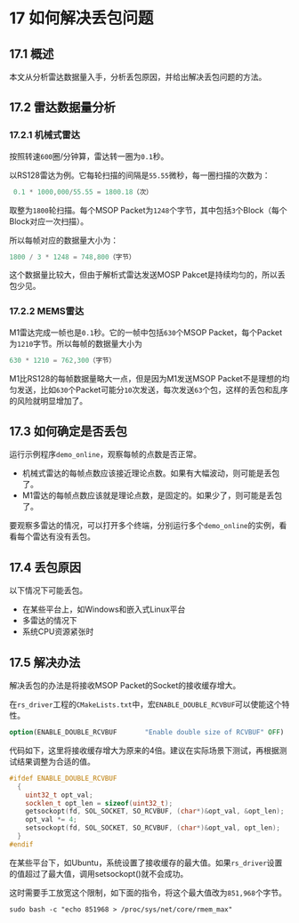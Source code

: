 # **17 如何解决丢包问题**



## 17.1 概述

本文从分析雷达数据量入手，分析丢包原因，并给出解决丢包问题的方法。



## 17.2 雷达数据量分析

### 17.2.1 机械式雷达

按照转速`600`圈/分钟算，雷达转一圈为`0.1`秒。

以RS128雷达为例。它每轮扫描的间隔是`55.55`微秒，每一圈扫描的次数为：

```c++
 0.1 * 1000,000/55.55 = 1800.18（次）
```

取整为`1800`轮扫描。每个MSOP Packet为`1248`个字节，其中包括`3`个Block（每个Block对应一次扫描）。

所以每帧对应的数据量大小为：

```c++
1800 / 3 * 1248 = 748,800（字节）
```

这个数据量比较大，但由于解析式雷达发送MOSP Pakcet是持续均匀的，所以丢包少见。



### 17.2.2 MEMS雷达

M1雷达完成一帧也是`0.1`秒。它的一帧中包括`630`个MSOP Packet，每个Packet为`1210`字节。所以每帧的数据量大小为

```c++
630 * 1210 = 762,300（字节）
```

M1比RS128的每帧数据量略大一点，但是因为M1发送MSOP Packet不是理想的均匀发送，比如`630`个Packet可能分`10`次发送，每次发送`63`个包，这样的丢包和乱序的风险就明显增加了。



## 17.3 如何确定是否丢包

运行示例程序`demo_online`，观察每帧的点数是否正常。
+ 机械式雷达的每帧点数应该接近理论点数。如果有大幅波动，则可能是丢包了。
+ M1雷达的每帧点数应该就是理论点数，是固定的。如果少了，则可能是丢包了。

要观察多雷达的情况，可以打开多个终端，分别运行多个`demo_online`的实例，看看每个雷达有没有丢包。



## 17.4 丢包原因

以下情况下可能丢包。
+ 在某些平台上，如Windows和嵌入式Linux平台
+ 多雷达的情况下
+ 系统CPU资源紧张时



## 17.5 解决办法

解决丢包的办法是将接收MSOP Packet的Socket的接收缓存增大。

在`rs_driver`工程的`CMakeLists.txt`中，宏`ENABLE_DOUBLE_RCVBUF`可以使能这个特性。

```cmake
option(ENABLE_DOUBLE_RCVBUF       "Enable double size of RCVBUF" OFF)
```

代码如下，这里将接收缓存增大为原来的4倍。建议在实际场景下测试，再根据测试结果调整为合适的值。

```c++
#ifdef ENABLE_DOUBLE_RCVBUF
  {
    uint32_t opt_val;
    socklen_t opt_len = sizeof(uint32_t);
    getsockopt(fd, SOL_SOCKET, SO_RCVBUF, (char*)&opt_val, &opt_len);
    opt_val *= 4;
    setsockopt(fd, SOL_SOCKET, SO_RCVBUF, (char*)&opt_val, opt_len);
  }
#endif
```

在某些平台下，如Ubuntu，系统设置了接收缓存的最大值。如果`rs_driver`设置的值超过了最大值，调用setsockopt()就不会成功。

这时需要手工放宽这个限制，如下面的指令，将这个最大值改为`851,968`个字节。


```shell
sudo bash -c "echo 851968 > /proc/sys/net/core/rmem_max"
```

